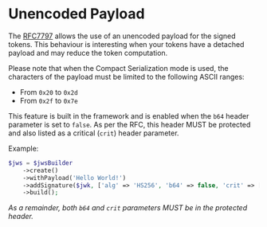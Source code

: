 # Unencoded Payload

The [RFC7797](https://tools.ietf.org/html/rfc7797) allows the use of an unencoded payload for the signed tokens. This behaviour is interesting when your tokens have a detached payload and may reduce the token computation.

Please note that when the Compact Serialization mode is used, the characters of the payload must be limited to the following ASCII ranges:

* From `0x20` to `0x2d`
* From `0x2f` to `0x7e`

This feature is built in the framework and is enabled when the `b64` header parameter is set to `false`. As per the RFC, this header MUST be protected and also listed as a critical \(`crit`\) header parameter.

Example:

```php
$jws = $jwsBuilder
    ->create()
    ->withPayload('Hello World!')
    ->addSignature($jwk, ['alg' => 'HS256', 'b64' => false, 'crit' => ['b64']])
    ->build();
```

_As a remainder, both _`b64`_ and _`crit`_ parameters MUST be in the protected header._

